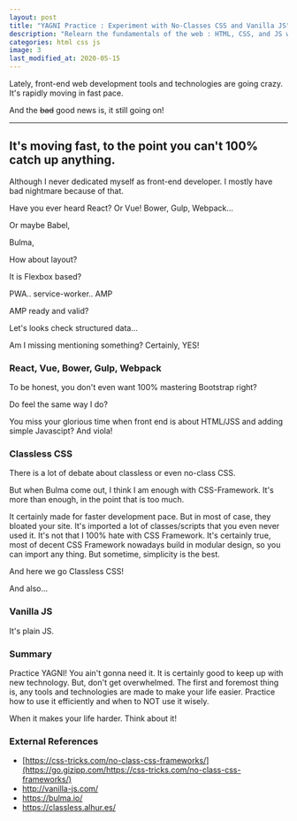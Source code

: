 ```yaml
---
layout: post
title: "YAGNI Practice : Experiment with No-Classes CSS and Vanilla JS"
description: "Relearn the fundamentals of the web : HTML, CSS, and JS with experiment with Classes CSS and Vanilla JS"
categories: html css js
image: 3
last_modified_at: 2020-05-15
---
```


Lately, front-end web development tools and technologies are going crazy. It's rapidly moving in fast pace.

And the ~~bad~~ good news is, it still going on!

***

## It's moving fast, to the point you can't 100% catch up anything.

Although I never dedicated myself as front-end developer.
I mostly have bad nightmare because of that.

Have you ever heard React? Or Vue! Bower, Gulp, Webpack...

Or maybe Babel,

Bulma,

How about layout?

It is Flexbox based?

PWA.. service-worker.. AMP

AMP ready and valid?

Let's looks check structured data...

Am I missing mentioning something? Certainly, YES!

### React, Vue, Bower, Gulp, Webpack

To be honest, you don't even want 100% mastering Bootstrap right?

Do feel the same way I do?

You miss your glorious time when front end is about HTML/JSS and adding simple Javascipt? And viola!

### Classless CSS

There is a lot of debate about classless or even no-class CSS.

But when Bulma come out, I think I am enough with CSS-Framework. It's more than enough, in the point that is too much.

It certainly made for faster development pace. But in most of case, they bloated your site. It's imported a lot of classes/scripts that you even never used it. It's not that I 100% hate with CSS Framework. It's certainly true, most of decent CSS Framework nowadays build in modular design, so you can import any thing. But sometime, simplicity is the best.

And here we go Classless CSS!

And also...

### Vanilla JS

It's plain JS.

### Summary

Practice YAGNI! You ain't gonna need it. It is certainly good to keep up with new technology. But, don't get overwhelmed. The first and foremost thing is, any tools and technologies are made to make your life easier. Practice how to use it efficiently and when to NOT use it wisely.

When it makes your life harder. Think about it!

### External References

- [https://css-tricks.com/no-class-css-frameworks/](https://go.gizipp.com/https://css-tricks.com/no-class-css-frameworks/)
- http://vanilla-js.com/
- https://bulma.io/
- https://classless.alhur.es/
